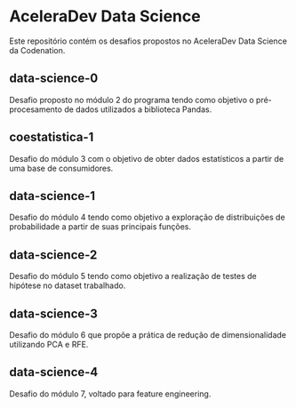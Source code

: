 # AceleraDev Data Science

Este repositório contém os desafios propostos no AceleraDev Data Science da Codenation.

## data-science-0

Desafio proposto no módulo 2 do programa tendo como objetivo o pré-procesamento de dados utilizados a biblioteca Pandas.

## coestatistica-1

Desafio do módulo 3 com o objetivo de obter dados estatísticos a partir de uma base de consumidores.

## data-science-1

Desafio do módulo 4 tendo como objetivo a exploração de distribuições de probabilidade a partir de suas principais funções. 

## data-science-2

Desafio do módulo 5 tendo como objetivo a realização de testes de hipótese no dataset trabalhado.

## data-science-3

Desafio do módulo 6 que propõe a prática de redução de dimensionalidade utilizando PCA e RFE.

## data-science-4

Desafio do módulo 7, voltado para feature engineering. 
